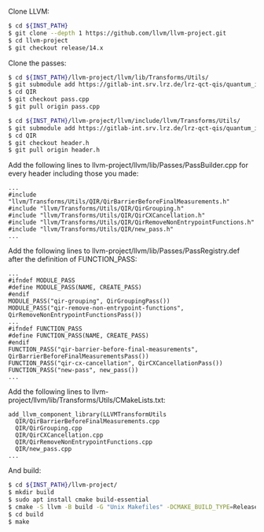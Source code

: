 Clone LLVM:
```bash
$ cd ${INST_PATH}
$ git clone --depth 1 https://github.com/llvm/llvm-project.git
$ cd llvm-project
$ git checkout release/14.x
```

Clone the passes:
```bash
$ cd ${INST_PATH}/llvm-project/llvm/lib/Transforms/Utils/
$ git submodule add https://gitlab-int.srv.lrz.de/lrz-qct-qis/quantum_intermediate_representation/qir_passes.git QIR
$ cd QIR
$ git checkout pass.cpp
$ git pull origin pass.cpp
```

```bash
$ cd ${INST_PATH}/llvm-project/llvm/include/llvm/Transforms/Utils/
$ git submodule add https://gitlab-int.srv.lrz.de/lrz-qct-qis/quantum_intermediate_representation/qir_passes.git QIR
$ cd QIR
$ git checkout header.h
$ git pull origin header.h
```

Add the following lines to llvm-project/llvm/lib/Passes/PassBuilder.cpp for every header including those you made:
```
...  
#include "llvm/Transforms/Utils/QIR/QirBarrierBeforeFinalMeasurements.h"  
#include "llvm/Transforms/Utils/QIR/QirGrouping.h"  
#include "llvm/Transforms/Utils/QIR/QirCXCancellation.h"  
#include "llvm/Transforms/Utils/QIR/QirRemoveNonEntrypointFunctions.h"  
#include "llvm/Transforms/Utils/QIR/new_pass.h"  
...
```

Add the following lines to llvm-project/llvm/lib/Passes/PassRegistry.def after the definition of FUNCTION_PASS:
```
...
#ifndef MODULE_PASS
#define MODULE_PASS(NAME, CREATE_PASS)
#endif
MODULE_PASS("qir-grouping", QirGroupingPass())
MODULE_PASS("qir-remove-non-entrypoint-functions", QirRemoveNonEntrypointFunctionsPass())  
...
#ifndef FUNCTION_PASS
#define FUNCTION_PASS(NAME, CREATE_PASS)
#endif
FUNCTION_PASS("qir-barrier-before-final-measurements", QirBarrierBeforeFinalMeasurementsPass())  
FUNCTION_PASS("qir-cx-cancellation", QirCXCancellationPass())  
FUNCTION_PASS("new-pass", new_pass())
...
```

Add the following lines to llvm-project/llvm/lib/Transforms/Utils/CMakeLists.txt:
```make
add_llvm_component_library(LLVMTransformUtils  
  QIR/QirBarrierBeforeFinalMeasurements.cpp  
  QIR/QirGrouping.cpp  
  QIR/QirCXCancellation.cpp  
  QIR/QirRemoveNonEntrypointFunctions.cpp  
  QIR/new_pass.cpp  
...
```

And build:
```bash
$ cd ${INST_PATH}/llvm-project/
$ mkdir build
$ sudo apt install cmake build-essential
$ cmake -S llvm -B build -G "Unix Makefiles" -DCMAKE_BUILD_TYPE=Release
$ cd build
$ make
```
